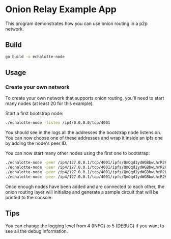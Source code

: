 # Onion Relay Example App

This program demonstrates how you can use onion routing in a p2p network.

## Build

```bash
go build -o echalotte-node
```

## Usage

### Create your own network

To create your own network that supports onion routing, you'll need to start
many nodes (at least 20 for this example).

Start a first bootstrap node:

```bash
./echalotte-node -listen /ip4/0.0.0.0/tcp/4001
```

You should see in the logs all the addresses the bootstrap node listens on.
You can now choose one of these addresses and wrap it inside an ipfs one by
adding the node's peer ID.

You can now start many other nodes using the first one to bootstrap:

```bash
./echalotte-node -peer /ip4/127.0.0.1/tcp/4001/ipfs/QmQqd1ydWGBbwLhrR2Kjmvx46qLf3GPrjmj55EW6N5CpNU -listen /ip4/0.0.0.0/tcp/4002
./echalotte-node -peer /ip4/127.0.0.1/tcp/4001/ipfs/QmQqd1ydWGBbwLhrR2Kjmvx46qLf3GPrjmj55EW6N5CpNU -listen /ip4/0.0.0.0/tcp/4003
./echalotte-node -peer /ip4/127.0.0.1/tcp/4001/ipfs/QmQqd1ydWGBbwLhrR2Kjmvx46qLf3GPrjmj55EW6N5CpNU -listen /ip4/0.0.0.0/tcp/4004
./echalotte-node -peer /ip4/127.0.0.1/tcp/4001/ipfs/QmQqd1ydWGBbwLhrR2Kjmvx46qLf3GPrjmj55EW6N5CpNU -listen /ip4/0.0.0.0/tcp/4005
```

Once enough nodes have been added and are connected to each other, the onion
routing layer will initialize and generate a sample circuit that will be 
printed to the console.

## Tips

You can change the logging level from 4 (INFO) to 5 (DEBUG) if you want to see
all the debug information.
